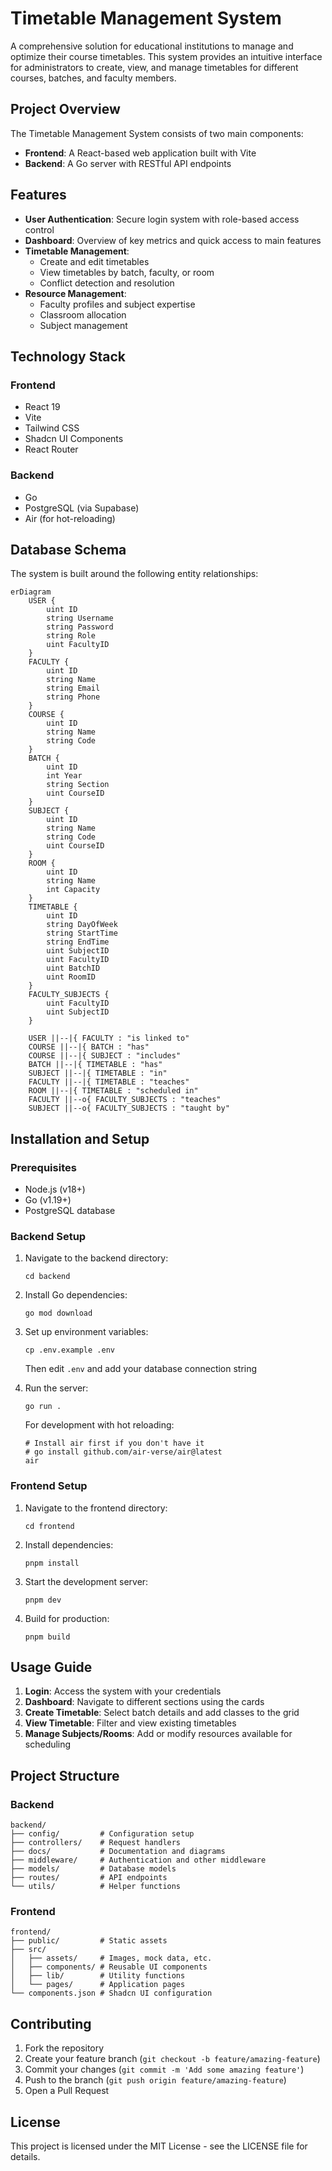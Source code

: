# Timetable Management System

A comprehensive solution for educational institutions to manage and optimize their course timetables. This system provides an intuitive interface for administrators to create, view, and manage timetables for different courses, batches, and faculty members.

## Project Overview

The Timetable Management System consists of two main components:

- **Frontend**: A React-based web application built with Vite
- **Backend**: A Go server with RESTful API endpoints


## Features

- **User Authentication**: Secure login system with role-based access control
- **Dashboard**: Overview of key metrics and quick access to main features
- **Timetable Management**:
  - Create and edit timetables
  - View timetables by batch, faculty, or room
  - Conflict detection and resolution
- **Resource Management**:
  - Faculty profiles and subject expertise
  - Classroom allocation
  - Subject management

## Technology Stack

### Frontend
- React 19
- Vite
- Tailwind CSS
- Shadcn UI Components
- React Router

### Backend
- Go
- PostgreSQL (via Supabase)
- Air (for hot-reloading)

## Database Schema

The system is built around the following entity relationships:

```mermaid
erDiagram
    USER {
        uint ID
        string Username
        string Password
        string Role
        uint FacultyID
    }
    FACULTY {
        uint ID
        string Name
        string Email
        string Phone
    }
    COURSE {
        uint ID
        string Name
        string Code
    }
    BATCH {
        uint ID
        int Year
        string Section
        uint CourseID
    }
    SUBJECT {
        uint ID
        string Name
        string Code
        uint CourseID
    }
    ROOM {
        uint ID
        string Name
        int Capacity
    }
    TIMETABLE {
        uint ID
        string DayOfWeek
        string StartTime
        string EndTime
        uint SubjectID
        uint FacultyID
        uint BatchID
        uint RoomID
    }
    FACULTY_SUBJECTS {
        uint FacultyID
        uint SubjectID
    }

    USER ||--|{ FACULTY : "is linked to"
    COURSE ||--|{ BATCH : "has"
    COURSE ||--|{ SUBJECT : "includes"
    BATCH ||--|{ TIMETABLE : "has"
    SUBJECT ||--|{ TIMETABLE : "in"
    FACULTY ||--|{ TIMETABLE : "teaches"
    ROOM ||--|{ TIMETABLE : "scheduled in"
    FACULTY ||--o{ FACULTY_SUBJECTS : "teaches"
    SUBJECT ||--o{ FACULTY_SUBJECTS : "taught by"
```

## Installation and Setup

### Prerequisites
- Node.js (v18+)
- Go (v1.19+)
- PostgreSQL database

### Backend Setup
1. Navigate to the backend directory:
   ```
   cd backend
   ```

2. Install Go dependencies:
   ```
   go mod download
   ```

3. Set up environment variables:
   ```
   cp .env.example .env
   ```
   Then edit `.env` and add your database connection string

4. Run the server:
   ```
   go run .
   ```

   For development with hot reloading:
   ```
   # Install air first if you don't have it
   # go install github.com/air-verse/air@latest
   air
   ```

### Frontend Setup
1. Navigate to the frontend directory:
   ```
   cd frontend
   ```

2. Install dependencies:
   ```
   pnpm install
   ```

3. Start the development server:
   ```
   pnpm dev
   ```

4. Build for production:
   ```
   pnpm build
   ```

## Usage Guide

1. **Login**: Access the system with your credentials
2. **Dashboard**: Navigate to different sections using the cards
3. **Create Timetable**: Select batch details and add classes to the grid
4. **View Timetable**: Filter and view existing timetables
5. **Manage Subjects/Rooms**: Add or modify resources available for scheduling

## Project Structure

### Backend
```
backend/
├── config/         # Configuration setup
├── controllers/    # Request handlers
├── docs/           # Documentation and diagrams
├── middleware/     # Authentication and other middleware
├── models/         # Database models
├── routes/         # API endpoints
└── utils/          # Helper functions
```

### Frontend
```
frontend/
├── public/         # Static assets
├── src/
│   ├── assets/     # Images, mock data, etc.
│   ├── components/ # Reusable UI components
│   ├── lib/        # Utility functions
│   └── pages/      # Application pages
└── components.json # Shadcn UI configuration
```

## Contributing

1. Fork the repository
2. Create your feature branch (`git checkout -b feature/amazing-feature`)
3. Commit your changes (`git commit -m 'Add some amazing feature'`)
4. Push to the branch (`git push origin feature/amazing-feature`)
5. Open a Pull Request

## License

This project is licensed under the MIT License - see the LICENSE file for details.
